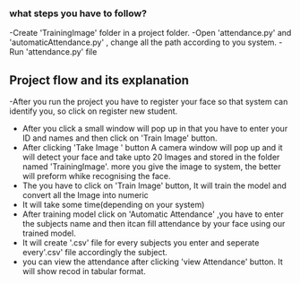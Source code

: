 ### what steps you have to follow?
-Create 'TrainingImage' folder in a project folder.
-Open 'attendance.py' and 'automaticAttendance.py' , change all the path according to you system.
-Run 'attendance.py' file



## Project flow and its explanation

-After you run the project you have to register your face so that system can identify you, so click on register new student.
- After you click a small window will pop up in that you have to enter your ID and names and then click on 'Train Image' button.
- After clicking 'Take Image ' button A camera window will pop up and it will detect your face and take upto 20 Images and stored in the folder named 
'TrainingImage'. more you give the image to system, the better will preform whike recognising the face.
- The you have to click on  'Train Image' button, It will train the model and convert all the Image into numeric
- It will take some time(depending on your system)
- After training model click on 'Automatic Attendance' ,you have to enter the subjects name and then itcan fill attendance by your face using our trained model.
- It will create '.csv' file for every subjects you enter and seperate every'.csv' file accordingly the subject.
- you can view the attendance after clicking 'view Attendance' button. It will show recod in tabular format.
